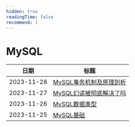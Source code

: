 ```yaml
---
hidden: true
readingTime: false
recommend: 1
---
```

# MySQL

| 日期 | 标题                    |
| ---------- | ------------------------- |
| 2023-11-28 | [MySQL事务机制及原理剖析](MySQL事务机制及原理剖析.md) |
| 2023-11-27 | [MySQL幻读被彻底解决了吗](MySQL幻读被彻底解决了吗.md) |
| 2023-11-26 | [MySQL数据类型](MySQL数据类型.md)   |
| 2023-11-25 | [MySQL基础](MySQL基础.md)|